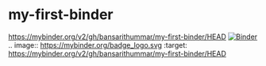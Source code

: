 # my-first-binder

https://mybinder.org/v2/gh/bansarithummar/my-first-binder/HEAD
[![Binder](https://mybinder.org/badge_logo.svg)](https://mybinder.org/v2/gh/bansarithummar/my-first-binder/HEAD)
.. image:: https://mybinder.org/badge_logo.svg
 :target: https://mybinder.org/v2/gh/bansarithummar/my-first-binder/HEAD
